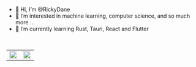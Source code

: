 - 👋 Hi, I’m @RickyDane
- 👀 I’m interested in machine learning, computer science, and so much more ...
- 🌱 I’m currently learning Rust, Tauri, React and Flutter
<br/>
<!---
RickyDane/RickyDane is a ✨ special ✨ repository because its `README.md` (this file) appears on your GitHub profile.
You can click the Preview link to take a look at your changes.
--->

<table>
  <tbody<>
    <tr>
      <td>
        <img src="https://github-readme-stats.vercel.app/api?username=rickydane&hide=contribs,prs&theme=calm&show_icons=true" width="200%"/>
      </td>
      <td>
        <img src="https://github-readme-stats.vercel.app/api/pin/?username=rickydane&repo=codriver&cache_seconds=86400&theme=calm" width="200%"/>
      </td>
    </tr>
  </tbody>
</table>
